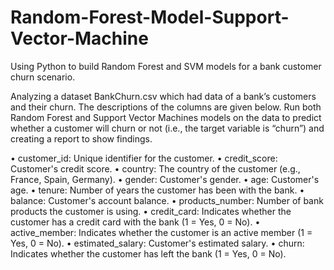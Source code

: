 # Random-Forest-Model-Support-Vector-Machine
Using Python to build Random Forest and SVM models for a bank customer churn scenario. 

Analyzing a dataset BankChurn.csv which had data
of a bank’s customers and their churn. The descriptions of the columns are given below. Run
both Random Forest and Support Vector Machines models on the data to predict whether a
customer will churn or not (i.e., the target variable is “churn”) and creating a report to show findings. 


• customer_id: Unique identifier for the customer.
• credit_score: Customer's credit score.
• country: The country of the customer (e.g., France, Spain, Germany).
• gender: Customer's gender.
• age: Customer's age.
• tenure: Number of years the customer has been with the bank.
• balance: Customer's account balance.
• products_number: Number of bank products the customer is using.
• credit_card: Indicates whether the customer has a credit card with the bank (1 = Yes,
0 = No).
• active_member: Indicates whether the customer is an active member (1 = Yes, 0 =
No).
• estimated_salary: Customer's estimated salary.
• churn: Indicates whether the customer has left the bank (1 = Yes, 0 = No).

